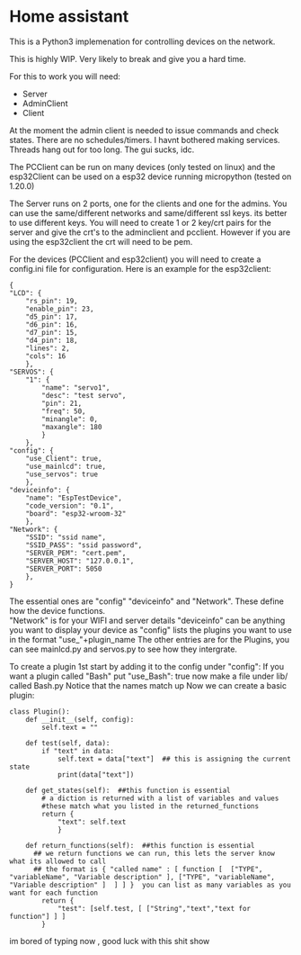 # Home assistant
This is a Python3 implemenation for controlling devices on the network.

This is highly WIP.  Very likely to break and give you a hard time.

For this to work you will need:
- Server
- AdminClient
- Client

At the moment the admin client is needed to issue commands and check states.
There are no schedules/timers. I havnt bothered making services. Threads hang out for too long. The gui sucks, idc.

The PCClient can be run on many devices (only tested on linux) and the esp32Client can be used on a esp32 device running micropython (tested on 1.20.0)

The Server runs on 2 ports, one for the clients and one for the admins. You can use the same/different networks and  same/different ssl keys. its better to use different keys.
You will need to create 1 or 2 key/crt pairs for the server and give the crt's to the adminclient and pcclient. However if you are using the esp32client the crt will need to be pem.

For the devices  (PCClient and esp32client) you will need to create a config.ini file for configuration. Here is an example for the esp32client:
```
{
"LCD": {
    "rs_pin": 19,
    "enable_pin": 23,
    "d5_pin": 17,
    "d6_pin": 16,
    "d7_pin": 15,
    "d4_pin": 18,
    "lines": 2,
    "cols": 16
    },
"SERVOS": {
    "1": {
        "name": "servo1",
        "desc": "test servo",
        "pin": 21,
        "freq": 50,
        "minangle": 0,
        "maxangle": 180
        }
    },
"config": {
    "use_Client": true,
    "use_mainlcd": true,
    "use_servos": true
    },
"deviceinfo": {
    "name": "EspTestDevice",
    "code_version": "0.1",
    "board": "esp32-wroom-32"
    },
"Network": {
    "SSID": "ssid name",
    "SSID_PASS": "ssid password",
    "SERVER_PEM": "cert.pem",
    "SERVER_HOST": "127.0.0.1",
    "SERVER_PORT": 5050
    },
}
```
The essential ones are "config" "deviceinfo" and "Network".  These define how the device functions.  
"Network" is for your WIFI and server details
"deviceinfo" can be anything you want to display your device as
"config" lists the plugins you want to use in the format  "use_"+plugin_name
The other entries are for the Plugins,  you can see mainlcd.py and servos.py  to see how they intergrate.

To create a plugin 1st start by adding it to the config under "config":
If you want a plugin called "Bash"  put "use_Bash": true 
now make a file under lib/ called Bash.py
Notice that the names match up
Now we can create a basic plugin:
```
class Plugin():
    def __init__(self, config):
        self.text = ""

    def test(self, data):
        if "text" in data:
            self.text = data["text"]  ## this is assigning the current state
            print(data["text"])

    def get_states(self):  ##this function is essential
        # a diction is returned with a list of variables and values
        #these match what you listed in the returned_functions
        return {
            "text": self.text
            }

    def return_functions(self):  ##this function is essential
      ## we return functions we can run, this lets the server know what its allowed to call
      ## the format is { "called name" : [ function [  ["TYPE", "variableName", "Variable description" ], ["TYPE", "variableName", "Variable description" ]  ] ] }  you can list as many variables as you want for each function
        return {
            "test": [self.test, [ ["String","text","text for function"] ] ]
        }

```

im bored of typing now ,  good luck with this shit show

